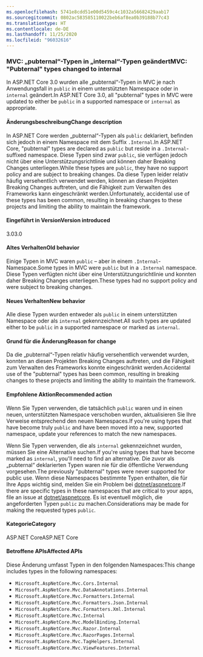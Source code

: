 ```yaml
---
ms.openlocfilehash: 5741e8cdd51e00d5459c4c1032a56682429aab17
ms.sourcegitcommit: 0802ac583585110022beb6af8ea0b39188b77c43
ms.translationtype: HT
ms.contentlocale: de-DE
ms.lasthandoff: 11/25/2020
ms.locfileid: "96032616"
---
```

### <a name="mvc-pubternal-types-changed-to-internal"></a><span data-ttu-id="c959b-101">MVC: „pubternal“-Typen in „internal“-Typen geändert</span><span class="sxs-lookup"><span data-stu-id="c959b-101">MVC: "Pubternal" types changed to internal</span></span>

<span data-ttu-id="c959b-102">In ASP.NET Core 3.0 wurden alle „pubternal“-Typen in MVC je nach Anwendungsfall in `public` in einem unterstützten Namespace oder in `internal` geändert.</span><span class="sxs-lookup"><span data-stu-id="c959b-102">In ASP.NET Core 3.0, all "pubternal" types in MVC were updated to either be `public` in a supported namespace or `internal` as appropriate.</span></span>

#### <a name="change-description"></a><span data-ttu-id="c959b-103">Änderungsbeschreibung</span><span class="sxs-lookup"><span data-stu-id="c959b-103">Change description</span></span>

<span data-ttu-id="c959b-104">In ASP.NET Core werden „pubternal“-Typen als `public` deklariert, befinden sich jedoch in einem Namespace mit dem Suffix `.Internal`.</span><span class="sxs-lookup"><span data-stu-id="c959b-104">In ASP.NET Core, "pubternal" types are declared as `public` but reside in a `.Internal`-suffixed namespace.</span></span> <span data-ttu-id="c959b-105">Diese Typen sind zwar `public`, sie verfügen jedoch nicht über eine Unterstützungsrichtlinie und können daher Breaking Changes unterliegen.</span><span class="sxs-lookup"><span data-stu-id="c959b-105">While these types are `public`, they have no support policy and are subject to breaking changes.</span></span> <span data-ttu-id="c959b-106">Da diese Typen leider relativ häufig versehentlich verwendet werden, können an diesen Projekten Breaking Changes auftreten, und die Fähigkeit zum Verwalten des Frameworks kann eingeschränkt werden.</span><span class="sxs-lookup"><span data-stu-id="c959b-106">Unfortunately, accidental use of these types has been common, resulting in breaking changes to these projects and limiting the ability to maintain the framework.</span></span>

#### <a name="version-introduced"></a><span data-ttu-id="c959b-107">Eingeführt in Version</span><span class="sxs-lookup"><span data-stu-id="c959b-107">Version introduced</span></span>

<span data-ttu-id="c959b-108">3.0</span><span class="sxs-lookup"><span data-stu-id="c959b-108">3.0</span></span>

#### <a name="old-behavior"></a><span data-ttu-id="c959b-109">Altes Verhalten</span><span class="sxs-lookup"><span data-stu-id="c959b-109">Old behavior</span></span>

<span data-ttu-id="c959b-110">Einige Typen in MVC waren `public` – aber in einem `.Internal`-Namespace.</span><span class="sxs-lookup"><span data-stu-id="c959b-110">Some types in MVC were `public` but in a `.Internal` namespace.</span></span> <span data-ttu-id="c959b-111">Diese Typen verfügten nicht über eine Unterstützungsrichtlinie und konnten daher Breaking Changes unterliegen.</span><span class="sxs-lookup"><span data-stu-id="c959b-111">These types had no support policy and were subject to breaking changes.</span></span>

#### <a name="new-behavior"></a><span data-ttu-id="c959b-112">Neues Verhalten</span><span class="sxs-lookup"><span data-stu-id="c959b-112">New behavior</span></span>

<span data-ttu-id="c959b-113">Alle diese Typen wurden entweder als `public` in einem unterstützten Namespace oder als `internal` gekennzeichnet.</span><span class="sxs-lookup"><span data-stu-id="c959b-113">All such types are updated either to be `public` in a supported namespace or marked as `internal`.</span></span>

#### <a name="reason-for-change"></a><span data-ttu-id="c959b-114">Grund für die Änderung</span><span class="sxs-lookup"><span data-stu-id="c959b-114">Reason for change</span></span>

<span data-ttu-id="c959b-115">Da die „pubternal“-Typen relativ häufig versehentlich verwendet wurden, konnten an diesen Projekten Breaking Changes auftreten, und die Fähigkeit zum Verwalten des Frameworks konnte eingeschränkt werden.</span><span class="sxs-lookup"><span data-stu-id="c959b-115">Accidental use of the "pubternal" types has been common, resulting in breaking changes to these projects and limiting the ability to maintain the framework.</span></span>

#### <a name="recommended-action"></a><span data-ttu-id="c959b-116">Empfohlene Aktion</span><span class="sxs-lookup"><span data-stu-id="c959b-116">Recommended action</span></span>

<span data-ttu-id="c959b-117">Wenn Sie Typen verwenden, die tatsächlich `public` waren und in einen neuen, unterstützten Namespace verschoben wurden, aktualisieren Sie Ihre Verweise entsprechend den neuen Namespaces.</span><span class="sxs-lookup"><span data-stu-id="c959b-117">If you're using types that have become truly `public` and have been moved into a new, supported namespace, update your references to match the new namespaces.</span></span>

<span data-ttu-id="c959b-118">Wenn Sie Typen verwenden, die als `internal` gekennzeichnet wurden, müssen Sie eine Alternative suchen.</span><span class="sxs-lookup"><span data-stu-id="c959b-118">If you're using types that have become marked as `internal`, you'll need to find an alternative.</span></span> <span data-ttu-id="c959b-119">Die zuvor als „pubternal“ deklarierten Typen waren nie für die öffentliche Verwendung vorgesehen.</span><span class="sxs-lookup"><span data-stu-id="c959b-119">The previously "pubternal" types were never supported for public use.</span></span> <span data-ttu-id="c959b-120">Wenn diese Namespaces bestimmte Typen enthalten, die für Ihre Apps wichtig sind, melden Sie ein Problem bei [dotnet/aspnetcore](https://github.com/dotnet/aspnetcore/issues).</span><span class="sxs-lookup"><span data-stu-id="c959b-120">If there are specific types in these namespaces that are critical to your apps, file an issue at [dotnet/aspnetcore](https://github.com/dotnet/aspnetcore/issues).</span></span> <span data-ttu-id="c959b-121">Es ist eventuell möglich, die angeforderten Typen `public` zu machen.</span><span class="sxs-lookup"><span data-stu-id="c959b-121">Considerations may be made for making the requested types `public`.</span></span>

#### <a name="category"></a><span data-ttu-id="c959b-122">Kategorie</span><span class="sxs-lookup"><span data-stu-id="c959b-122">Category</span></span>

<span data-ttu-id="c959b-123">ASP.NET Core</span><span class="sxs-lookup"><span data-stu-id="c959b-123">ASP.NET Core</span></span>

#### <a name="affected-apis"></a><span data-ttu-id="c959b-124">Betroffene APIs</span><span class="sxs-lookup"><span data-stu-id="c959b-124">Affected APIs</span></span>

<span data-ttu-id="c959b-125">Diese Änderung umfasst Typen in den folgenden Namespaces:</span><span class="sxs-lookup"><span data-stu-id="c959b-125">This change includes types in the following namespaces:</span></span>

- `Microsoft.AspNetCore.Mvc.Cors.Internal`
- `Microsoft.AspNetCore.Mvc.DataAnnotations.Internal`
- `Microsoft.AspNetCore.Mvc.Formatters.Internal`
- `Microsoft.AspNetCore.Mvc.Formatters.Json.Internal`
- `Microsoft.AspNetCore.Mvc.Formatters.Xml.Internal`
- `Microsoft.AspNetCore.Mvc.Internal`
- `Microsoft.AspNetCore.Mvc.ModelBinding.Internal`
- `Microsoft.AspNetCore.Mvc.Razor.Internal`
- `Microsoft.AspNetCore.Mvc.RazorPages.Internal`
- `Microsoft.AspNetCore.Mvc.TagHelpers.Internal`
- `Microsoft.AspNetCore.Mvc.ViewFeatures.Internal`

<!--

#### Affected APIs

- `N:Microsoft.AspNetCore.Mvc.Cors.Internal`
- `N:Microsoft.AspNetCore.Mvc.DataAnnotations.Internal`
- `N:Microsoft.AspNetCore.Mvc.Formatters.Internal`
- `N:Microsoft.AspNetCore.Mvc.Formatters.Json.Internal`
- `N:Microsoft.AspNetCore.Mvc.Formatters.Xml.Internal`
- `N:Microsoft.AspNetCore.Mvc.Internal`
- `N:Microsoft.AspNetCore.Mvc.ModelBinding.Internal`
- `N:Microsoft.AspNetCore.Mvc.Razor.Internal`
- `N:Microsoft.AspNetCore.Mvc.RazorPages.Internal`
- `N:Microsoft.AspNetCore.Mvc.TagHelpers.Internal`
- `N:Microsoft.AspNetCore.Mvc.ViewFeatures.Internal`

-->
